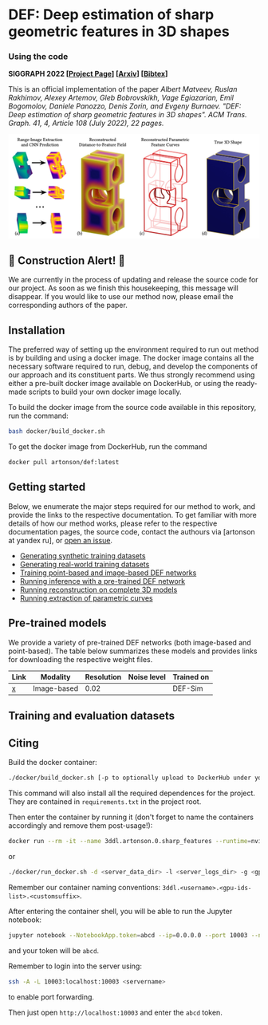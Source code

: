# DEF: Deep estimation of sharp geometric features in 3D shapes

### Using the code
**SIGGRAPH 2022 [[Project Page](https://artonson.github.io/publications/def)] [[Arxiv](https://arxiv.org/abs/2011.15081)] [[Bibtex](docs/bib.bib)]**

This is an official implementation of the paper 
_Albert Matveev, Ruslan Rakhimov, Alexey Artemov, Gleb Bobrovskikh, Vage Egiazarian, Emil Bogomolov, Daniele Panozzo, Denis Zorin, and Evgeny Burnaev. "DEF: Deep estimation of sharp geometric features in 3D shapes". ACM Trans. Graph. 41, 4, Article 108 (July 2022), 22 pages._

![Teaser Image](docs/images/teaser.jpg)


## :construction: Construction Alert! :construction:

We are currently in the process of updating and release the source code for our project. 
As soon as we finish this housekeeping, this message will disappear.
If you would like to use our method now, please email the corresponding authors of the paper.


## Installation
The preferred way of setting up the environment required to run out method
is by building and using a docker image. The docker image contains all the 
necessary software required to run, debug, and develop the components of 
our approach and its constituent parts. We thus strongly recommend using
either a pre-built docker image available on DockerHub, or using the 
ready-made scripts to build your own docker image locally.

To build the docker image from the source code available in this repository,
run the command:
```bash
bash docker/build_docker.sh 
```
To get the docker image from DockerHub, run the command
```bash
docker pull artonson/def:latest
```


## Getting started
Below, we enumerate the major steps required for our method to work, and 
provide the links to the respective documentation. To get familiar with more
details of how our method works, please refer to the respective documentation
pages, the source code, contact the authours via [artonson at yandex ru],
or [open an issue](https://github.com/artonson/def/issues/new).
 * [Generating synthetic training datasets](https://github.com/artonson/def/blob/main/docs/synthetic_data.md)
 * [Generating real-world training datasets](https://github.com/artonson/def/blob/main/docs/real_data.md)
 * [Training point-based and image-based DEF networks](https://github.com/artonson/def/blob/main/docs/training.md)
 * [Running inference with a pre-trained DEF network](https://github.com/artonson/def/blob/main/docs/inference.md)
 * [Running reconstruction on complete 3D models](https://github.com/artonson/def/blob/main/docs/fusion.md)
 * [Running extraction of parametric curves](https://github.com/artonson/def/blob/main/docs/parametric.md)


## Pre-trained models
We provide a variety of pre-trained DEF networks (both image-based and point-based).
The table below summarizes these models and provides links for downloading 
the respective weight files.

| **Link** | **Modality**   | **Resolution** | **Noise level** | **Trained on** | 
|----------|----------------|----------------|-----------------|----------------|
 | [x](y)   | Image-based | 0.02           |                 | DEF-Sim |


## Training and evaluation datasets


## Citing

Build the docker container:
```bash
./docker/build_docker.sh [-p to optionally upload to DockerHub under your username]
```
This command will also install all the required dependences for the project. They are contained
in `requirements.txt` in the project root.

Then enter the container by running it (don't forget to name the containers accordingly and remove them post-usage!):
```bash
docker run --rm -it --name 3ddl.artonson.0.sharp_features --runtime=nvidia -v /home/artonson/repos/FloorplanVectorization:/code -p 3340:3340 artonson:vectran
```
or
```bash
./docker/run_docker.sh -d <server_data_dir> -l <server_logs_dir> -g <gpu-indexes>
```
Remember our container naming conventions: `3ddl.<username>.<gpu-ids-list>.<customsuffix>`.

After entering the container shell, you will be able to run the Jupyter notebook:
```bash
jupyter notebook --NotebookApp.token=abcd --ip=0.0.0.0 --port 10003 --no-browser
```
and your token will be `abcd`.

Remember to login into the server using:
```bash
ssh -A -L 10003:localhost:10003 <servername>
```
to enable port forwarding.

Then just open `http://localhost:10003` and enter the `abcd` token.
